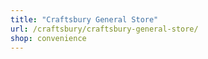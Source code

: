 ```yaml
---
title: "Craftsbury General Store"
url: /craftsbury/craftsbury-general-store/
shop: convenience
---
```

